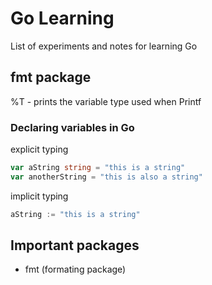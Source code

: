 # Go Learning
List of experiments and notes for learning Go

## fmt package
%T - prints the variable type used when Printf

### Declaring variables in Go
explicit typing
```go
var aString string = "this is a string"
var anotherString = "this is also a string"
```

implicit typing
```go
aString := "this is a string"
```

## Important packages
- fmt (formating package)
